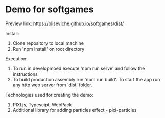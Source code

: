 # Demo for softgames

Preview link: https://oliseviche.github.io/softgames/dist/

Install:
1. Clone repository to local machine
2. Run 'npm install' on root directory

Execution:
1. To run in developmoed execute 'npm run serve' and follow the instructions
2. To build production assembly run 'npm run build'. To start the app run any http web server from 'dist' folder.

Technologies used for creating the demo: 
1. PIXI.js, Typescipt, WebPack
2. Additional library for adding particles effect - pixi-particles
